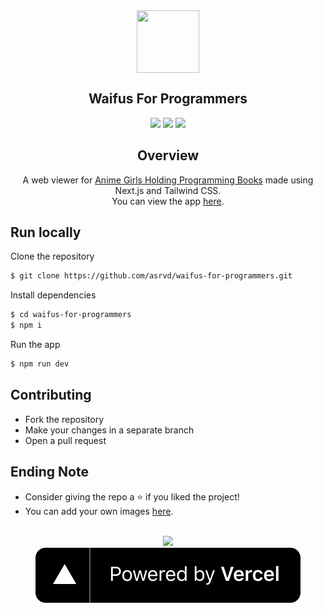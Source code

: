 <div align="center">
  <img align="center" src="https://cdn3.emoji.gg/emojis/5608-zerotwo-flushed.png" border-radius="50%" width="100px" height="100px"/>
  <h2 align="center">Waifus For Programmers</h2>
  <img src="https://api.visitorbadge.io/api/VisitorHit?user=asrvd&repo=waifus-for-programmers&countColor=%2337d67a" />
  <img src="https://img.shields.io/github/license/asrvd/waifus-for-programmers?color=%2337d67a&style=for-the-badge" />
  <img src="https://vercelbadge.vercel.app/api/asrvd/waifus-for-programmers?style=for-the-badge&color=%2337d67a" />
</div>

<div align="center">
  <h2>Overview</h2>
  A web viewer for <a href="https://github.com/cat-milk/Anime-Girls-Holding-Programming-Books">Anime Girls Holding Programming Books</a> made using Next.js and Tailwind CSS.</br>
  You can view the app <a href="https://waifus-for-programmers.vercel.app">here</a>.
</div>

## Run locally

Clone the repository
```bash
$ git clone https://github.com/asrvd/waifus-for-programmers.git
```
Install dependencies
```bash
$ cd waifus-for-programmers
$ npm i
```
Run the app
```bash
$ npm run dev
```

## Contributing

- Fork the repository
- Make your changes in a separate branch
- Open a pull request

## Ending Note
- Consider giving the repo a ⭐ if you liked the project!
- You can add your own images [here](https://github.com/cat-milk/Anime-Girls-Holding-Programming-Books).
</br>
<div align="center">
   <img src="https://img.shields.io/badge/Made%20With-%E2%9D%A4-%2337d67a?style=for-the-badge" /></br>
   <a href="https://vercel.com?utm_source=waifus-for-programmers&utm-campaign=oss"><img src="https://raw.githubusercontent.com/abumalick/powered-by-vercel/master/powered-by-vercel.svg" /></a>
</div>
